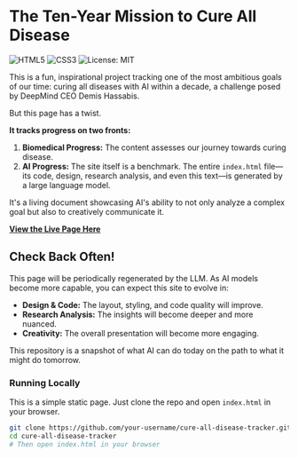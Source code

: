 # The Ten-Year Mission to Cure All Disease

![HTML5](https://img.shields.io/badge/HTML5-E34F26?style=for-the-badge&logo=html5&logoColor=white)
![CSS3](https://img.shields.io/badge/CSS3-1572B6?style=for-the-badge&logo=css3&logoColor=white)
![License: MIT](https://img.shields.io/badge/License-MIT-yellow.svg?style=for-the-badge)

This is a fun, inspirational project tracking one of the most ambitious goals of our time: curing all diseases with AI within a decade, a challenge posed by DeepMind CEO Demis Hassabis.

But this page has a twist.

**It tracks progress on two fronts:**
1.  **Biomedical Progress:** The content assesses our journey towards curing disease.
2.  **AI Progress:** The site itself is a benchmark. The entire `index.html` file—its code, design, research analysis, and even this text—is generated by a large language model.

It's a living document showcasing AI's ability to not only analyze a complex goal but also to creatively communicate it.

**[View the Live Page Here](https://curealldisease.com/)**

## Check Back Often!

This page will be periodically regenerated by the LLM. As AI models become more capable, you can expect this site to evolve in:

-   **Design & Code:** The layout, styling, and code quality will improve.
-   **Research Analysis:** The insights will become deeper and more nuanced.
-   **Creativity:** The overall presentation will become more engaging.

This repository is a snapshot of what AI can do today on the path to what it might do tomorrow.

### Running Locally

This is a simple static page. Just clone the repo and open `index.html` in your browser.

```sh
git clone https://github.com/your-username/cure-all-disease-tracker.git
cd cure-all-disease-tracker
# Then open index.html in your browser

